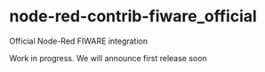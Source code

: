 # node-red-contrib-fiware_official
Official Node-Red FIWARE integration

Work in progress. We will announce first release soon
